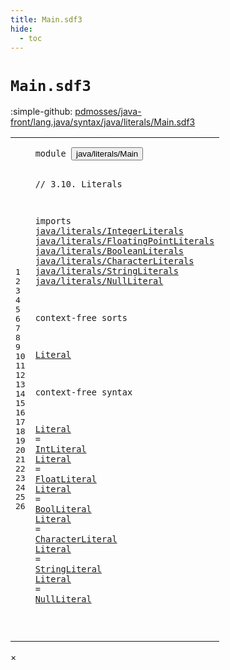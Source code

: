 ```yaml
---
title: Main.sdf3
hide:
  - toc
---
```


# `Main.sdf3`

:simple-github: [pdmosses/java-front/lang.java/syntax/java/literals/Main.sdf3]

[pdmosses/java-front/lang.java/syntax/java/literals/Main.sdf3]: https://github.com/pdmosses/java-front/blob/master/lang.java/syntax/java/literals/Main.sdf3 "The source file on GitHub"

<div class="sdf3"><table class="highlighttable"><tbody><tr><td class="linenos"><div class="linenodiv"><pre><span></span>1
2
3
4
5
6
7
8
9
10
11
12
13
14
15
16
17
18
19
20
21
22
23
24
25
26
</pre></div></td>
<td class="code"><pre><code><span class="keyword">module</span> <button class="modal-open" id="java/literals/Main_1_8" title="a definition with multiple references" data-urls="../../Main.sdf3/#java/literals/Main line 11_3; ../../expressions/PrimaryExpressions.sdf3/#java/literals/Main line 6_3">java/literals/Main</button>

<span class="layout">// 3.10. Literals</span>

<span class="keyword">imports</span>
  <a href="../IntegerLiterals.sdf3/#java/literals/IntegerLiterals_1_8" id="java/literals/IntegerLiterals_6_3" title="a reference to a single-file definition">java/literals/IntegerLiterals</a>
  <a href="../FloatingPointLiterals.sdf3/#java/literals/FloatingPointLiterals_1_8" id="java/literals/FloatingPointLiterals_7_3" title="a reference to a single-file definition">java/literals/FloatingPointLiterals</a>
  <a href="../BooleanLiterals.sdf3/#java/literals/BooleanLiterals_1_8" id="java/literals/BooleanLiterals_8_3" title="a reference to a single-file definition">java/literals/BooleanLiterals</a>
  <a href="../CharacterLiterals.sdf3/#java/literals/CharacterLiterals_1_8" id="java/literals/CharacterLiterals_9_3" title="a reference to a single-file definition">java/literals/CharacterLiterals</a>
  <a href="../StringLiterals.sdf3/#java/literals/StringLiterals_1_8" id="java/literals/StringLiterals_10_3" title="a reference to a single-file definition">java/literals/StringLiterals</a>
  <a href="../NullLiteral.sdf3/#java/literals/NullLiteral_1_8" id="java/literals/NullLiteral_11_3" title="a reference to a single-file definition">java/literals/NullLiteral</a>
  
<span class="keyword">context-free sorts</span>

  <a href="../../expressions/PrimaryExpressions.sdf3/#Literal_17_16" id="Literal_15_3" title="a definition with a single reference">Literal</a>

<span class="keyword">context-free syntax</span>
  
  <a href="../../expressions/PrimaryExpressions.sdf3/#Literal_17_16" id="Literal_19_3" title="a definition with a single reference">Literal</a> = <a href="../IntegerLiterals.sdf3/#IntLiteral_11_3" id="IntLiteral_19_13" title="a reference to a single-file definition">IntLiteral</a>
  <a href="../../expressions/PrimaryExpressions.sdf3/#Literal_17_16" id="Literal_20_3" title="a definition with a single reference">Literal</a> = <a href="../FloatingPointLiterals.sdf3/#FloatLiteral_11_3" id="FloatLiteral_20_13" title="a reference to a single-file definition">FloatLiteral</a>
  <a href="../../expressions/PrimaryExpressions.sdf3/#Literal_17_16" id="Literal_21_3" title="a definition with a single reference">Literal</a> = <a href="../BooleanLiterals.sdf3/#BoolLiteral_11_3" id="BoolLiteral_21_13" title="a reference to a single-file definition">BoolLiteral</a>
  <a href="../../expressions/PrimaryExpressions.sdf3/#Literal_17_16" id="Literal_22_3" title="a definition with a single reference">Literal</a> = <a href="../CharacterLiterals.sdf3/#CharacterLiteral_15_3" id="CharacterLiteral_22_13" title="a reference to a single-file definition">CharacterLiteral</a>
  <a href="../../expressions/PrimaryExpressions.sdf3/#Literal_17_16" id="Literal_23_3" title="a definition with a single reference">Literal</a> = <a href="../StringLiterals.sdf3/#StringLiteral_15_3" id="StringLiteral_23_13" title="a reference to a single-file definition">StringLiteral</a>
  <a href="../../expressions/PrimaryExpressions.sdf3/#Literal_17_16" id="Literal_24_3" title="a definition with a single reference">Literal</a> = <a href="../NullLiteral.sdf3/#NullLiteral_11_3" id="NullLiteral_24_13" title="a reference to a single-file definition">NullLiteral</a>
    
  
</code></pre></td></tr></tbody></table></div>

<div id="modal">
  <div id="modal-content">
    <span id="modal-close">&times;</span>
    <h2 id="modal-h2"></h2>
    <p  id="modal-p"></p>
    <ul id="modal-ul"></ul>
  </div>
</div>
